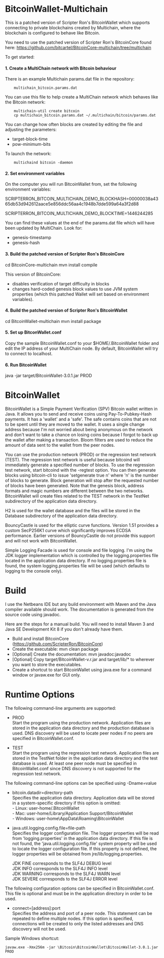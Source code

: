BitcoinWallet-Multichain
========================
This is a patched version of Scripter Ron's BitcoinWallet which supports connecting to private blockchains created by Multichain, where the blockchain is configured to behave like Bitcoin.

You need to use the patched version of Scripter Ron's BitcoinCore found here:
https://github.com/bitcartel/BitcoinCore-multichain/tree/multichain

To get started:

#### 1. Create a MultiChain network with Bitcoin behaviour

There is an example Multichain params.dat file in the repository:
```
	multichain_bitcoin.params.dat
```

You can use this file to help create a MultiChain network which behaves like the Bitcoin network:
```
	multichain-util create bitcoin
	cp multichain_bitcoin.params.dat ~/.multichain/bitcoin/params.dat
```

You can change how often blocks are created by editing the file and adjusting the parameters:
- target-block-time
- pow-minimum-bits

To launch the network:
```
	multichaind bitcoin -daemon
```

#### 2. Set environment variables

On the computer you will run BitcoinWallet from, set the following environment variables:

SCRIPTERRON_BITCOIN_MULTICHAIN_DEMO_BLOCKHASH=00000038a4365db53d942612aace5e856ddc56aa4c1948b7dde599a64a3f2d88

SCRIPTERRON_BITCOIN_MULTICHAIN_DEMO_BLOCKTIME=1446244285

You can find these values at the end of the params.dat file which will have been updated by MultiChain.  Look for:
- genesis-timestamp
- genesis-hash


#### 3. Build the patched version of Scripter Ron's BitcoinCore

cd BitcoinCore-multichain
mvn install compile

This version of BitcoinCore:
- disables verification of target difficulty in blocks
- changes hard-coded genesis block values to use JVM system properties (which this patched Wallet will set based on environment variables).


#### 4. Build the patched version of Scripter Ron's BitcoinWallet

cd BitcoinWallet-multichain
mvn install package


#### 5. Set up BitconWallet.conf

Copy the sample BitcoinWallet.conf to your $HOME/.BitcoinWallet folder and edit the IP address of your MultiChain node.
By default, BitcoinWallet will try to connect to localhost.


#### 6. Run BitcoinWallet

java -jar target/BitcoinWallet-3.0.1.jar PROD




BitcoinWallet
=============

BitcoinWallet is a Simple Payment Verification (SPV) Bitcoin wallet written in Java.  It allows you to send and receive coins using Pay-To-Pubkey-Hash payments.  It has a 'wallet' and a 'safe'.  The safe contains coins that are not to be spent until they are moved to the wallet.  It uses a single change address because I'm not worried about being anonymous on the network and don't want to take a chance on losing coins because I forgot to back up the wallet after making a transaction.  Bloom filters are used to reduce the amount of data sent to the wallet from the peer nodes.

You can use the production network (PROD) or the regression test network (TEST).  The regression test network is useful because bitcoind will immediately generate a specified number of blocks.  To use the regression test network, start bitcoind with the -regtest option.  You can then generate blocks using bitcoin-cli to issue 'setgenerate true n' where 'n' is the number of blocks to generate.  Block generation will stop after the requested number of blocks have been generated.  Note that the genesis block, address formats and magic numbers are different between the two networks.  BitcoinWallet will create files related to the TEST network in the TestNet subdirectory of the application data directory.

H2 is used for the wallet database and the files will be stored in the Database subdirectory of the application data directory.

BouncyCastle is used for the elliptic curve functions.  Version 1.51 provides a custom SecP256K1 curve which significantly improves ECDSA performance.  Earlier versions of BouncyCastle do not provide this support and will not work with BitcoinWallet.

Simple Logging Facade is used for console and file logging.  I'm using the JDK logger implementation which is controlled by the logging.properties file located in the application data directory.  If no logging.properties file is found, the system logging.properties file will be used (which defaults to logging to the console only).


Build
=====

I use the Netbeans IDE but any build environment with Maven and the Java compiler available should work.  The documentation is generated from the source code using javadoc.

Here are the steps for a manual build.  You will need to install Maven 3 and Java SE Development Kit 8 if you don't already have them.

  - Build and install BitcoinCore (https://github.com/ScripterRon/BitcoinCore)      
  - Create the executable: mvn clean package
  - [Optional] Create the documentation: mvn javadoc:javadoc
  - [Optional] Copy target/BitcoinWallet-v.r.jar and target/lib/* to wherever you want to store the executables.
  - Create a shortcut to start BitcoinWallet using java.exe for a command window or javaw.exe for GUI only. 


Runtime Options
===============

The following command-line arguments are supported:
	
  - PROD	
    Start the program using the production network. Application files are stored in the application data directory and the production database is used. DNS discovery will be used to locate peer nodes if no peers are specified in BitcoinWallet.conf.
	
  - TEST	
    Start the program using the regression test network. Application files are stored in the TestNet folder in the application data directory and the test database is used. At least one peer node must be specified in BitcoinWallet.conf since DNS discovery is not supported for the regression test network.

The following command-line options can be specified using -Dname=value

  - bitcoin.datadir=directory-path		
    Specifies the application data directory. Application data will be stored in a system-specific directory if this option is omitted:		
	    - Linux: user-home/.BitcoinWallet	
		- Mac: user-home/Library/Application Support/BitcoinWallet	
		- Windows: user-home\AppData\Roaming\BitcoinWallet	
	
  - java.util.logging.config.file=file-path		
    Specifies the logger configuration file. The logger properties will be read from 'logging.properties' in the application data directory. If this file is not found, the 'java.util.logging.config.file' system property will be used to locate the logger configuration file. If this property is not defined, the logger properties will be obtained from jre/lib/logging.properties.
	
    JDK FINE corresponds to the SLF4J DEBUG level	
	JDK INFO corresponds to the SLF4J INFO level	
	JDK WARNING corresponds to the SLF4J WARN level		
	JDK SEVERE corresponds to the SLF4J ERROR level		

The following configuration options can be specified in BitcoinWallet.conf.  This file is optional and must be in the application directory in order to be used.	

  - connect=[address]:port		
	Specifies the address and port of a peer node.  This statement can be repeated to define multiple nodes.  If this option is specified, connections will be created to only the listed addresses and DNS discovery will not be used.     
	
Sample Windows shortcut:	

	javaw.exe -Xmx256m -jar \Bitcoin\BitcoinWallet\BitcoinWallet-3.0.1.jar PROD
